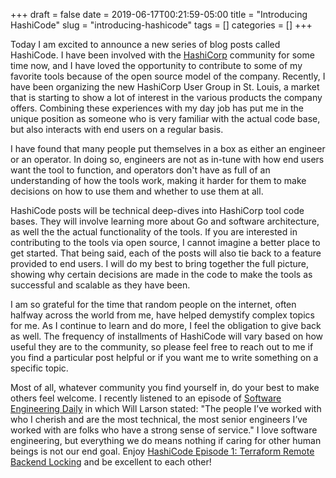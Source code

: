 +++ 
draft = false
date = 2019-06-17T00:21:59-05:00
title = "Introducing HashiCode"
slug = "introducing-hashicode" 
tags = []
categories = []
+++

Today I am excited to announce a new series of blog posts called HashiCode. I have been involved with the [HashiCorp](https://www.hashicorp.com/) community for some time now, and I have loved the opportunity to contribute to some of my favorite tools because of the open source model of the company. Recently, I have been organizing the new HashiCorp User Group in St. Louis, a market that is starting to show a lot of interest in the various products the company offers. Combining these experiences with my day job has put me in the unique position as someone who is very familiar with the actual code base, but also interacts with end users on a regular basis.

I have found that many people put themselves in a box as either an engineer or an operator. In doing so, engineers are not as in-tune with how end users want the tool to function, and operators don't have as full of an understanding of how the tools work, making it harder for them to make decisions on how to use them and whether to use them at all.

HashiCode posts will be technical deep-dives into HashiCorp tool code bases. They will involve learning more about Go and software architecture, as well the the actual functionality of the tools. If you are interested in contributing to the tools via open source, I cannot imagine a better place to get started. That being said, each of the posts will also tie back to a feature provided to end users. I will do my best to bring together the full picture, showing why certain decisions are made in the code to make the tools as successful and scalable as they have been.

I am so grateful for the time that random people on the internet, often halfway across the world from me, have helped demystify complex topics for me. As I continue to learn and do more, I feel the obligation to give back as well. The frequency of installments of HashiCode will vary based on how useful they are to the community, so please feel free to reach out to me if you find a particular post helpful or if you want me to write something on a specific topic.

Most of all, whatever community you find yourself in, do your best to make others feel welcome. I recently listened to an episode of [Software Engineering Daily](https://softwareengineeringdaily.com/2019/06/14/elegant-puzzle-with-will-larson/) in which Will Larson stated: "The people I’ve worked with who I cherish and are the most technical, the most senior engineers I’ve worked with are folks who have a strong sense of service." I love software engineering, but everything we do means nothing if caring for other human beings is not our end goal. Enjoy [HashiCode Episode 1: Terraform Remote Backend Locking](https://danielmangum.com/posts/tf-remote-backend-locking) and be excellent to each other!